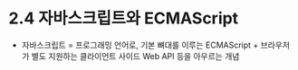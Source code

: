 # 2.4 자바스크립트와 ECMAScript

* 자바스크립트 = 프로그래밍 언어로, 기본 뼈대를 이루는 ECMAScript + 브라우저가 별도 지원하는 클라이언트 사이드 Web API 등을 아우르는 개념